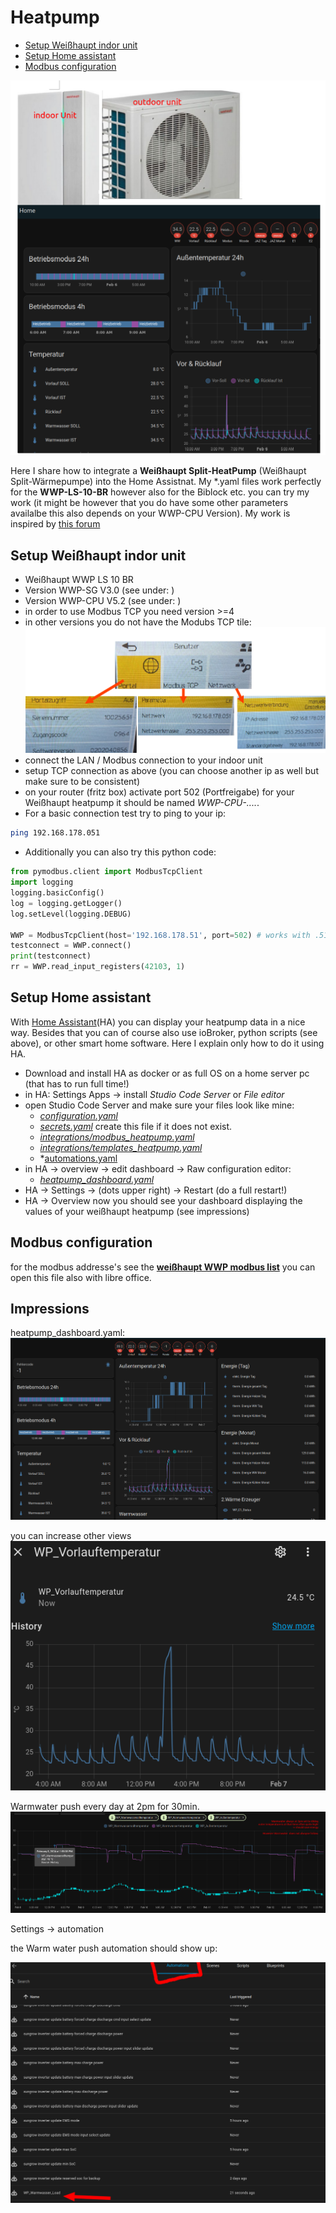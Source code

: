 # Heatpump
   * [Setup Weißhaupt indor unit](#setup-weißhaupt-indor-unit)
   * [Setup Home assistant](#setup-home-assistant)
   * [Modbus configuration](#modbus-configuration)

![alt text](doc/overview.png)

Here I share how to integrate a **Weißhaupt Split-HeatPump** (Weißhaupt Split-Wärmepumpe) into the Home Assistnat. My *.yaml files work perfectly for the **WWP-LS-10-BR** however also for the Biblock etc. you can try my work (it might be however that you do have some other parameters availalbe this also depends on your WWP-CPU Version). My work is inspired by [this forum](https://community.home-assistant.io/t/weishaupt-heatpump-integration-via-modbus/436823/144)

## Setup Weißhaupt indor unit
* Weißhaupt WWP LS 10 BR
* Version WWP-SG V3.0 (see under: )
* Version WWP-CPU V5.2 (see under: )
* in order to use Modbus TCP you need version >=4
* in other versions you do not have the Modubs TCP tile:
![alt text](doc/setup.png)
* connect the LAN / Modbus connection to your indoor unit
* setup TCP connection as above (you can choose another ip as well but make sure to be consistent)
* on your router (fritz box) activate port 502 (Portfreigabe) for your Weißhaupt heatpump it should be named *WWP-CPU-....*.
* For a basic connection test try to ping to your ip:
```bash
ping 192.168.178.051
```
* Additionally you can also try this python code:
```python
from pymodbus.client import ModbusTcpClient
import logging
logging.basicConfig()
log = logging.getLogger()
log.setLevel(logging.DEBUG)

WWP = ModbusTcpClient(host='192.168.178.51', port=502) # works with .51 do not use 051
testconnect = WWP.connect()
print(testconnect)
rr = WWP.read_input_registers(42103, 1)
```

## Setup Home assistant
With [Home Assistant](https://www.home-assistant.io/)(HA) you can display your heatpump data in a nice way. Besides that you can of course also use ioBroker, python scripts (see above), or other smart home software.
Here I explain only how to do it using HA.
* Download and install HA as docker or as full OS on a home server pc (that has to run full time!)
* in HA: Settings Apps -> install *Studio Code Server* or *File editor*
* open Studio Code Server and make sure your files look like mine:
    + *[configuration.yaml](code/configuration.yaml)*
    + *[secrets.yaml](code/secrets.yaml)* create this file if it does not exist.
    + *[integrations/modbus_heatpump.yaml](code/modbus_heatpump.yaml)*
    + *[integrations/templates_heatpump.yaml](code/templates_heatpump.yaml)*
    + *[automations.yaml](code/automations.yaml)
* in HA -> overview -> edit dashboard -> Raw configuration editor:
    + *[heatpump_dashboard.yaml](code/heatpump_dashboard.yaml)*
* HA -> Settings -> (dots upper right) -> Restart (do a full restart!)
* HA -> Overview now you should see your dashboard displaying the values of your weißhaupt heatpump (see impressions)

## Modbus configuration
for the modbus addresse's see the **[weißhaupt WWP modbus list](modbus_wwp.xlsx)** you can open this file also with libre office.

## Impressions
heatpump_dashboard.yaml:
![alt text](doc/heatpump_dashboard.png)

you can increase other views
![alt text](doc/tmp.png)


Warmwater push every day at 2pm for 30min.
![alt text](doc/ww_pushautomation.png)


Settings -> automation

the Warm water push automation should show up:

![alt text](doc/automations.png)
<!-- 
## TODO
* Teste: 
* heat_pump_electric_power (JAZ Berechnung!) kein Wert wird angezeigt!
* WP_Warmwasser_Load automatisch          WP_Warmwasser_Load
* Teste systembetriebsartChange aendern!  SystembetriebsartChange

* save data to a db? how long is the data stored in HA? 
-->

